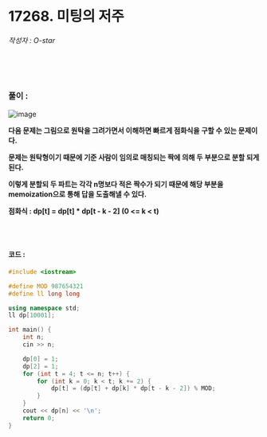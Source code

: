 # 17268. 미팅의 저주

###### 작성자 : O-star

<br/>

<br/>

### 풀이 : 

![image](https://user-images.githubusercontent.com/57346455/135965894-ddc4420c-4426-4392-adb0-208f090b18f2.png)

**다음 문제는 그림으로 원탁을 그려가면서 이해하면 빠르게 점화식을 구할 수 있는 문제이다.**

**문제는 원탁형이기 때문에 기준 사람이 임의로 매칭되는 짝에 의해 두 부분으로 분할 되게 된다.**

**이렇게 분할되 두 파트는 각각 n명보다 적은 짝수가 되기 때문에 해당 부분을 memoization으로 통해 답을 도출해낼 수 있다.**

**점화식 : dp[t] = dp[t] * dp[t - k - 2] (0 <= k < t)**

<br/>

<br/>

#### 코드 : 

```c++
#include <iostream>

#define MOD 987654321
#define ll long long

using namespace std;
ll dp[10001];

int main() {
    int n;
    cin >> n;

    dp[0] = 1;
    dp[2] = 1;
    for (int t = 4; t <= n; t++) {
        for (int k = 0; k < t; k += 2) {
            dp[t] = (dp[t] + dp[k] * dp[t - k - 2]) % MOD;
        }
    }
    cout << dp[n] << '\n';
    return 0;
}
```

